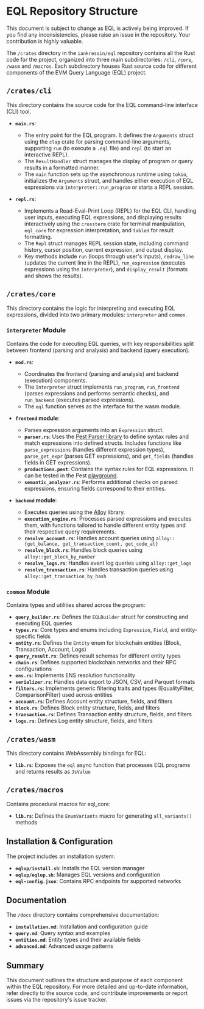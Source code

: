 # EQL Repository Structure

This document is subject to change as EQL is actively being improved. If you find any inconsistencies, please raise an issue in the repository. Your contribution is highly valuable.

The `/crates` directory in the `iankressin/eql` repository contains all the Rust code for the project, organized into three main subdirectories: `/cli`, `/core`, `/wasm` and `/macros`. Each subdirectory houses Rust source code for different components of the EVM Query Language (EQL) project.

## `/crates/cli`

This directory contains the source code for the EQL command-line interface (CLI) tool.

- **`main.rs`**: 
  - The entry point for the EQL program. It defines the `Arguments` struct using the `clap` crate for parsing command-line arguments, supporting `run` (to execute a `.eql` file) and `repl` (to start an interactive REPL).
  - The `ResultHandler` struct manages the display of program or query results in a formatted manner.
  - The `main` function sets up the asynchronous runtime using `tokio`, initializes the `Arguments` struct, and handles either execution of EQL expressions via `Interpreter::run_program` or starts a REPL session.

- **`repl.rs`**: 
  - Implements a Read-Eval-Print Loop (REPL) for the EQL CLI, handling user inputs, executing EQL expressions, and displaying results interactively using the `crossterm` crate for terminal manipulation, `eql_core` for expression interpretation, and `tabled` for result formatting.
  - The `Repl` struct manages REPL session state, including command history, cursor position, current expression, and output display.
  - Key methods include `run` (loops through user's inputs), `redraw_line` (updates the current line in the REPL), `run_expression` (executes expressions using the `Interpreter`), and `display_result` (formats and shows the results).

## `/crates/core`

This directory contains the logic for interpreting and executing EQL expressions, divided into two primary modules: `interpreter` and `common`.

### `interpreter` Module

Contains the code for executing EQL queries, with key responsibilities split between frontend (parsing and analysis) and backend (query execution).

- **`mod.rs`**: 
  - Coordinates the frontend (parsing and analysis) and backend (execution) components.
  - The `Interpreter` struct implements `run_program`, `run_frontend` (parses expressions and performs semantic checks), and `run_backend` (executes parsed expressions).
  - The `eql` function serves as the interface for the wasm module.

- **`frontend` module**: 
  - Parses expression arguments into an `Expression` struct.
  - **`parser.rs`**: Uses the [Pest Parser library](https://pest.rs/) to define syntax rules and match expressions into defined structs. Includes functions like `parse_expressions` (handles different expression types), `parse_get_expr` (parses GET expressions), and `get_fields` (handles fields in GET expressions).
  - **`productions.pest`**: Contains the syntax rules for EQL expressions. It can be tested in the Pest [playground](https://pest.rs/#editor).
  - **`semantic_analyzer.rs`**: Performs additional checks on parsed expressions, ensuring fields correspond to their entities.

- **`backend` module**: 
  - Executes queries using the [Alloy](https://docs.rs/alloy/0.2.0/alloy/index.html) library.
  - **`execution_engine.rs`**: Processes parsed expressions and executes them, with functions tailored to handle different entity types and their respective query requirements.
  - **`resolve_account.rs`**: Handles account queries using `alloy::{get_balance, get_transaction_count, get_code_at}`
  - **`resolve_block.rs`**: Handles block queries using `alloy::get_block_by_number`
  - **`resolve_logs.rs`**: Handles event log queries using `alloy::get_logs`
  - **`resolve_transaction.rs`**: Handles transaction queries using `alloy::get_transaction_by_hash`

### `common` Module

Contains types and utilities shared across the program:

- **`query_builder.rs`**: Defines the `EQLBuilder` struct for constructing and executing EQL queries
- **`types.rs`**: Core types and enums including `Expression`, `Field`, and entity-specific fields
- **`entity.rs`**: Defines the `Entity` enum for blockchain entities (Block, Transaction, Account, Logs)
- **`query_result.rs`**: Defines result schemas for different entity types
- **`chain.rs`**: Defines supported blockchain networks and their RPC configurations
- **`ens.rs`**: Implements ENS resolution functionality
- **`serializer.rs`**: Handles data export to JSON, CSV, and Parquet formats
- **`filters.rs`**: Implements generic filtering traits and types (EqualityFilter, ComparisonFilter) used across entities
- **`account.rs`**: Defines Account entity structure, fields, and filters
- **`block.rs`**: Defines Block entity structure, fields, and filters
- **`transaction.rs`**: Defines Transaction entity structure, fields, and filters
- **`logs.rs`**: Defines Log entity structure, fields, and filters

## `/crates/wasm`

This directory contains WebAssembly bindings for EQL:

- **`lib.rs`**: Exposes the `eql` async function that processes EQL programs and returns results as `JsValue`

## `/crates/macros`

Contains procedural macros for eql_core:

- **`lib.rs`**: Defines the `EnumVariants` macro for generating `all_variants()` methods

## Installation & Configuration

The project includes an installation system:

- **`eqlup/install.sh`**: Installs the EQL version manager
- **`eqlup/eqlup.sh`**: Manages EQL versions and configuration
- **`eql-config.json`**: Contains RPC endpoints for supported networks

## Documentation

The `/docs` directory contains comprehensive documentation:

- **`installation.md`**: Installation and configuration guide
- **`query.md`**: Query syntax and examples
- **`entities.md`**: Entity types and their available fields
- **`advanced.md`**: Advanced usage patterns

## Summary

This document outlines the structure and purpose of each component within the EQL repository. For more detailed and up-to-date information, refer directly to the source code, and contribute improvements or report issues via the repository's issue tracker.
